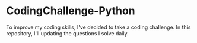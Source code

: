 # CodingChallenge-Python

To improve my coding skills, I've decided to take a coding challenge. In this repository, I'll updating the questions I solve daily.
